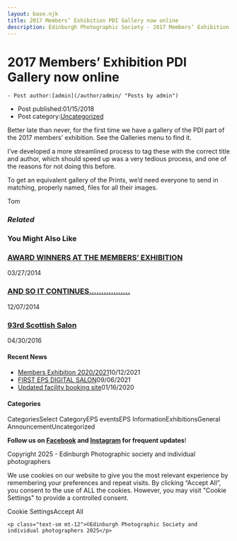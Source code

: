 ```yaml
---
layout: base.njk
title: 2017 Members’ Exhibition PDI Gallery now online
description: Edinburgh Photographic Society - 2017 Members’ Exhibition PDI Gallery now online
---
```


<div class="container mx-auto px-4 py-8">
  <div class="prose max-w-3xl mx-auto">
    <h1 class="text-3xl font-bold mb-6">2017 Members’ Exhibition PDI Gallery now online</h1>

    - Post author:[admin](/author/admin/ "Posts by admin")
- Post published:01/15/2018
- Post category:[Uncategorized](/category/uncategorized/)

Better late than never, for the first time we have a gallery of the PDI part of the 2017 members’ exhibition. See the Galleries menu to find it.

I’ve developed a more streamlined process to tag these with the correct title and author, which should speed up was a very tedious process, and one of the reasons for not doing this before.

To get an equivalent gallery of the Prints, we’d need everyone to send in matching, properly named, files for all their images.

Tom

### _Related_

### You Might Also Like

### [AWARD WINNERS AT THE MEMBERS’ EXHIBITION](/uncategorized/award-winners-at-the-members-exhibition/)
03/27/2014

### [AND SO IT CONTINUES……………..](/uncategorized/and-so-it-continues/)
12/07/2014

### [93rd Scottish Salon](/uncategorized/93rd-scottish-salon/)
04/30/2016

#### Recent News

- [Members Exhibition 2020/2021](/uncategorized/20207/)10/12/2021
- [FIRST EPS DIGITAL SALON](/uncategorized/19611/)09/06/2021
- [Updated facility booking site](/eps_information/updated-facility-booking-site/)01/16/2020

#### Categories
CategoriesSelect CategoryEPS eventsEPS InformationExhibitionsGeneral AnnouncementUncategorized

**Follow us on [Facebook](https://www.facebook.com/EdinburghPhotographicSociety/) and [Instagram](https://www.instagram.com/edinburghphotographicsociety) for frequent updates**!

 Copyright 2025 - Edinburgh Photographic society and individual photographers 

We use cookies on our website to give you the most relevant experience by remembering your preferences and repeat visits. By clicking “Accept All”, you consent to the use of ALL the cookies. However, you may visit "Cookie Settings" to provide a controlled consent.

Cookie SettingsAccept All

    <p class="text-sm mt-12">©Edinburgh Photographic Society and individual photographers 2025</p>
  </div>
</div>